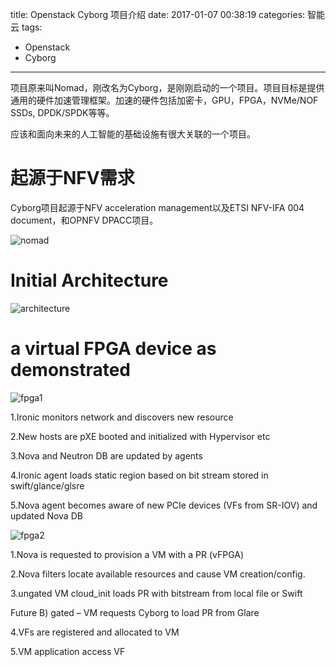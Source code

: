 title: Openstack Cyborg 项目介绍
date: 2017-01-07 00:38:19
categories: 智能云
tags:
- Openstack
- Cyborg
---
项目原来叫Nomad，刚改名为Cyborg，是刚刚启动的一个项目。项目目标是提供通用的硬件加速管理框架。加速的硬件包括加密卡，GPU，FPGA，NVMe/NOF SSDs, DPDK/SPDK等等。

应该和面向未来的人工智能的基础设施有很大关联的一个项目。

# 起源于NFV需求

Cyborg项目起源于NFV acceleration management以及ETSI NFV-IFA 004 document，和OPNFV DPACC项目。

![nomad](https://wiki.openstack.org/w/images/thumb/f/f2/Nomad2.png/800px-Nomad2.png)

# Initial Architecture

![architecture](https://wiki.openstack.org/w/images/thumb/3/3f/Nomad3.png/800px-Nomad3.png)

# a virtual FPGA device as demonstrated

![fpga1](/images/cyborg_intro/fpga1.jpg)

1.Ironic monitors network and discovers new resource

2.New hosts are pXE booted and initialized with Hypervisor etc

3.Nova and Neutron DB are updated by agents

4.Ironic agent loads static region based on bit stream stored in swift/glance/glsre

5.Nova agent becomes aware of new PCIe devices (VFs from SR-IOV) and updated Nova DB




![fpga2](/images/cyborg_intro/fpga2.jpg)

1.Nova is requested to provision a VM with a PR (vFPGA)

2.Nova filters locate available resources and cause VM creation/config.

3.ungated VM cloud_init loads PR with bitstream from local file or Swift

  Future B) gated – VM requests Cyborg to load PR from Glare 

4.VFs are registered and allocated to VM

5.VM application access VF

